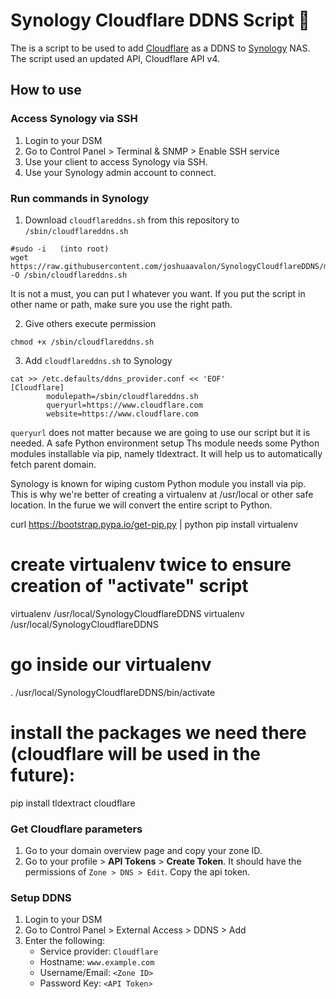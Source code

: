 # Synology Cloudflare DDNS Script 📜

The is a script to be used to add [Cloudflare](https://www.cloudflare.com/) as a DDNS to [Synology](https://www.synology.com/) NAS. The script used an updated API, Cloudflare API v4.

## How to use

### Access Synology via SSH

1. Login to your DSM
2. Go to Control Panel > Terminal & SNMP > Enable SSH service
3. Use your client to access Synology via SSH.
4. Use your Synology admin account to connect.

### Run commands in Synology

1. Download `cloudflareddns.sh` from this repository to `/sbin/cloudflareddns.sh`

```
#sudo -i   (into root)
wget https://raw.githubusercontent.com/joshuaavalon/SynologyCloudflareDDNS/master/cloudflareddns.sh -O /sbin/cloudflareddns.sh
```

It is not a must, you can put I whatever you want. If you put the script in other name or path, make sure you use the right path.

2. Give others execute permission

```
chmod +x /sbin/cloudflareddns.sh
```

3. Add `cloudflareddns.sh` to Synology

```
cat >> /etc.defaults/ddns_provider.conf << 'EOF'
[Cloudflare]
        modulepath=/sbin/cloudflareddns.sh
        queryurl=https://www.cloudflare.com
        website=https://www.cloudflare.com

```

`queryurl` does not matter because we are going to use our script but it is needed.
A safe Python environment setup
Ths module needs some Python modules installable via pip, namely tldextract. It will help us to automatically fetch parent domain.

Synology is known for wiping custom Python module you install via pip. This is why we're better of creating a virtualenv at /usr/local or other safe location. In the furue we will convert the entire script to Python.

curl https://bootstrap.pypa.io/get-pip.py | python
pip install virtualenv
# create virtualenv twice to ensure creation of "activate" script
virtualenv /usr/local/SynologyCloudflareDDNS
virtualenv /usr/local/SynologyCloudflareDDNS
# go inside our virtualenv
. /usr/local/SynologyCloudflareDDNS/bin/activate
# install the packages we need there (cloudflare will be used in the future):
pip install tldextract cloudflare


### Get Cloudflare parameters

1. Go to your domain overview page and copy your zone ID.
2. Go to your profile > **API Tokens** > **Create Token**. It should have the permissions of `Zone > DNS > Edit`. Copy the api token.

### Setup DDNS

1. Login to your DSM
2. Go to Control Panel > External Access > DDNS > Add
3. Enter the following:
   - Service provider: `Cloudflare`
   - Hostname: `www.example.com`
   - Username/Email: `<Zone ID>`
   - Password Key: `<API Token>`
